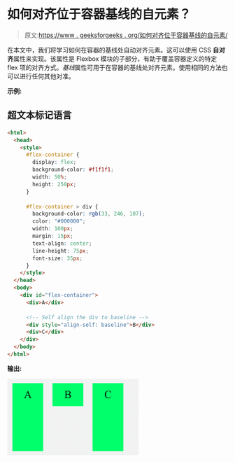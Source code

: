 # 如何对齐位于容器基线的自元素？

> 原文:[https://www . geeksforgeeks . org/如何对齐位于容器基线的自元素/](https://www.geeksforgeeks.org/how-to-align-self-element-positioned-at-the-baseline-of-the-container/)

在本文中，我们将学习如何在容器的基线处自动对齐元素。这可以使用 CSS **自对齐**属性来实现。该属性是 Flexbox 模块的子部分，有助于覆盖容器定义的特定 flex 项的对齐方式。*基线*属性可用于在容器的基线处对齐元素。使用相同的方法也可以进行任何其他对准。

**示例:**

## 超文本标记语言

```html
<html>
  <head>
    <style>
      #flex-container {
        display: flex;
        background-color: #f1f1f1;
        width: 50%;
        height: 250px;
      }

      #flex-container > div {
        background-color: rgb(33, 246, 107);
        color: "#000000";
        width: 100px;
        margin: 15px;
        text-align: center;
        line-height: 75px;
        font-size: 35px;
      }
    </style>
  </head>
  <body>
    <div id="flex-container">
      <div>A</div>

      <!-- Self align the div to baseline -->
      <div style="align-self: baseline">B</div>
      <div>C</div>
    </div>
  </body>
</html>
```

**输出:**

![](img/9652575c9c2326750e128f3497a359a1.png)